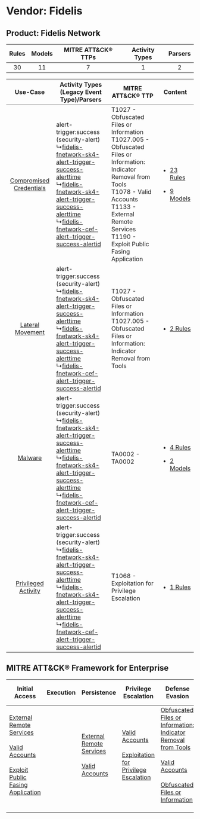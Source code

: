 Vendor: Fidelis
===============
Product: Fidelis Network
------------------------
| Rules | Models | MITRE ATT&CK® TTPs | Activity Types | Parsers |
|:-----:|:------:|:------------------:|:--------------:|:-------:|
|  30   |   11   |         7          |       1        |    2    |

|    Use-Case    | Activity Types (Legacy Event Type)/Parsers    | MITRE ATT&CK® TTP    | Content    |
|:----:| ---- | ---- | ---- |
| [Compromised Credentials](../../../UseCases/uc_compromised_credentials.md) |  alert-trigger:success (security-alert)<br> ↳[fidelis-fnetwork-sk4-alert-trigger-success-alerttime](Ps/pC_fidelisfnetworksk4alerttriggersuccessalerttime.md)<br> ↳[fidelis-fnetwork-sk4-alert-trigger-success-alerttime](Ps/pC_fidelisfnetworksk4alerttriggersuccessalerttime.md)<br> ↳[fidelis-fnetwork-cef-alert-trigger-success-alertid](Ps/pC_fidelisfnetworkcefalerttriggersuccessalertid.md)<br> | T1027 - Obfuscated Files or Information<br>T1027.005 - Obfuscated Files or Information: Indicator Removal from Tools<br>T1078 - Valid Accounts<br>T1133 - External Remote Services<br>T1190 - Exploit Public Fasing Application<br> | [<ul><li>23 Rules</li></ul><ul><li>9 Models</li></ul>](RM/r_m_fidelis_fidelis_network_Compromised_Credentials.md) |
|        [Lateral Movement](../../../UseCases/uc_lateral_movement.md)        |  alert-trigger:success (security-alert)<br> ↳[fidelis-fnetwork-sk4-alert-trigger-success-alerttime](Ps/pC_fidelisfnetworksk4alerttriggersuccessalerttime.md)<br> ↳[fidelis-fnetwork-sk4-alert-trigger-success-alerttime](Ps/pC_fidelisfnetworksk4alerttriggersuccessalerttime.md)<br> ↳[fidelis-fnetwork-cef-alert-trigger-success-alertid](Ps/pC_fidelisfnetworkcefalerttriggersuccessalertid.md)<br> | T1027 - Obfuscated Files or Information<br>T1027.005 - Obfuscated Files or Information: Indicator Removal from Tools<br>    | [<ul><li>2 Rules</li></ul>](RM/r_m_fidelis_fidelis_network_Lateral_Movement.md)    |
|    [Malware](../../../UseCases/uc_malware.md)    |  alert-trigger:success (security-alert)<br> ↳[fidelis-fnetwork-sk4-alert-trigger-success-alerttime](Ps/pC_fidelisfnetworksk4alerttriggersuccessalerttime.md)<br> ↳[fidelis-fnetwork-sk4-alert-trigger-success-alerttime](Ps/pC_fidelisfnetworksk4alerttriggersuccessalerttime.md)<br> ↳[fidelis-fnetwork-cef-alert-trigger-success-alertid](Ps/pC_fidelisfnetworkcefalerttriggersuccessalertid.md)<br> | TA0002 - TA0002<br>    | [<ul><li>4 Rules</li></ul><ul><li>2 Models</li></ul>](RM/r_m_fidelis_fidelis_network_Malware.md)    |
|     [Privileged Activity](../../../UseCases/uc_privileged_activity.md)     |  alert-trigger:success (security-alert)<br> ↳[fidelis-fnetwork-sk4-alert-trigger-success-alerttime](Ps/pC_fidelisfnetworksk4alerttriggersuccessalerttime.md)<br> ↳[fidelis-fnetwork-sk4-alert-trigger-success-alerttime](Ps/pC_fidelisfnetworksk4alerttriggersuccessalerttime.md)<br> ↳[fidelis-fnetwork-cef-alert-trigger-success-alertid](Ps/pC_fidelisfnetworkcefalerttriggersuccessalertid.md)<br> | T1068 - Exploitation for Privilege Escalation<br>    | [<ul><li>1 Rules</li></ul>](RM/r_m_fidelis_fidelis_network_Privileged_Activity.md)    |

MITRE ATT&CK® Framework for Enterprise
--------------------------------------
| Initial Access                                                                                                                                                                                                                         | Execution | Persistence                                                                                                                                      | Privilege Escalation                                                                                                                                          | Defense Evasion                                                                                                                                                                                                                                                               | Credential Access | Discovery | Lateral Movement | Collection | Command and Control | Exfiltration | Impact |
| -------------------------------------------------------------------------------------------------------------------------------------------------------------------------------------------------------------------------------------- | --------- | ------------------------------------------------------------------------------------------------------------------------------------------------ | ------------------------------------------------------------------------------------------------------------------------------------------------------------- | ----------------------------------------------------------------------------------------------------------------------------------------------------------------------------------------------------------------------------------------------------------------------------- | ----------------- | --------- | ---------------- | ---------- | ------------------- | ------------ | ------ |
| [External Remote Services](https://attack.mitre.org/techniques/T1133)<br><br>[Valid Accounts](https://attack.mitre.org/techniques/T1078)<br><br>[Exploit Public Fasing Application](https://attack.mitre.org/techniques/T1190)<br><br> |           | [External Remote Services](https://attack.mitre.org/techniques/T1133)<br><br>[Valid Accounts](https://attack.mitre.org/techniques/T1078)<br><br> | [Valid Accounts](https://attack.mitre.org/techniques/T1078)<br><br>[Exploitation for Privilege Escalation](https://attack.mitre.org/techniques/T1068)<br><br> | [Obfuscated Files or Information: Indicator Removal from Tools](https://attack.mitre.org/techniques/T1027/005)<br><br>[Valid Accounts](https://attack.mitre.org/techniques/T1078)<br><br>[Obfuscated Files or Information](https://attack.mitre.org/techniques/T1027)<br><br> |                   |           |                  |            |                     |              |        |